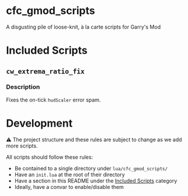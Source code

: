 # cfc_gmod_scripts
A disgusting pile of loose-knit, à la carte scripts for Garry's Mod

# Included Scripts

## `cw_extrema_ratio_fix`

### Description
Fixes the on-tick `hudScaler` error spam.


# Development
⚠️ The project structure and these rules are subject to change as we add more scripts.

All scripts should follow these rules:
 - Be contained to a single directory under `lua/cfc_gmod_scripts/`
 - Have an `init.lua` at the root of their directory
 - Have a section in this README under the [Included Scripts](#included-scripts) category
 - Ideally, have a convar to enable/disable them
